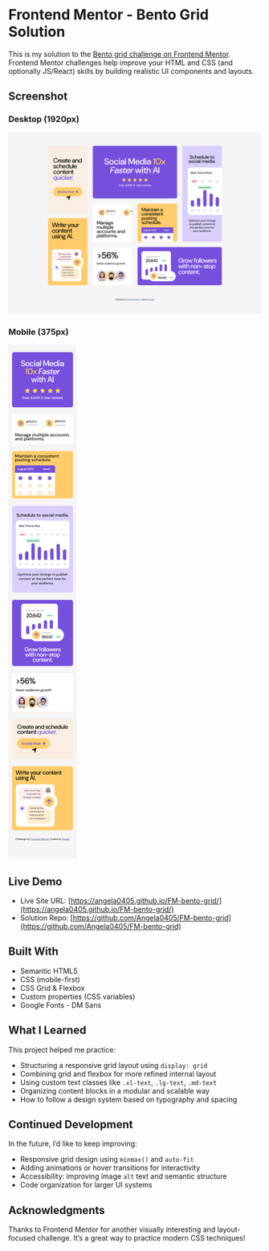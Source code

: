 # Frontend Mentor - Bento Grid Solution

This is my solution to the [Bento grid challenge on Frontend Mentor](https://www.frontendmentor.io/challenges/bento-grid-RMydElrlOj). Frontend Mentor challenges help improve your HTML and CSS (and optionally JS/React) skills by building realistic UI components and layouts.

## Screenshot

### Desktop (1920px)

![Desktop Screenshot](./assets/images/FireShot1.png)

### Mobile (375px)

[![Mobile screenshot](./assets/images/FireShot2.png)](./assets/images/FireShot2.png)

## Live Demo

- Live Site URL: [https://angela0405.github.io/FM-bento-grid/](https://angela0405.github.io/FM-bento-grid/)
- Solution Repo: [https://github.com/Angela0405/FM-bento-grid](https://github.com/Angela0405/FM-bento-grid)

## Built With

- Semantic HTML5
- CSS (mobile-first)
- CSS Grid & Flexbox
- Custom properties (CSS variables)
- Google Fonts - DM Sans

## What I Learned

This project helped me practice:

- Structuring a responsive grid layout using `display: grid`
- Combining grid and flexbox for more refined internal layout
- Using custom text classes like `.xl-text`, `.lg-text`, `.md-text`
- Organizing content blocks in a modular and scalable way
- How to follow a design system based on typography and spacing

## Continued Development

In the future, I’d like to keep improving:

- Responsive grid design using `minmax()` and `auto-fit`
- Adding animations or hover transitions for interactivity
- Accessibility: improving image `alt` text and semantic structure
- Code organization for larger UI systems

## Acknowledgments

Thanks to Frontend Mentor for another visually interesting and layout-focused challenge. It’s a great way to practice modern CSS techniques!
